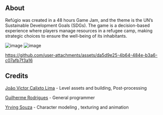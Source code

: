 ## About
Refúgio was created in a 48 hours Game Jam, and the theme is the UN’s Sustainable Development Goals (SDGs). The game is a decision-based experience where players manage resources in a refugee camp, making strategic choices to ensure the well-being of its inhabitants.

![image](https://github.com/user-attachments/assets/3ad27f29-9ec3-4a28-8964-74d4be293074)
![image](https://github.com/user-attachments/assets/509429aa-7804-48fd-abf8-49d44eeb45d1)

https://github.com/user-attachments/assets/da5d9e25-4b64-484e-b3a6-c07afb7f3a16

## Credits
[João Victor Calixto Lima](https://github.com/7jvl) - Level assets and building, Post-processing

[Guilherme Rodrigues](https://github.com/Gu1san) - General programmer

[Yrving Souza](https://github.com/Yrving27) - Character modeling , texturing and animation

